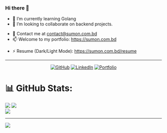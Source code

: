 ### Hi there 👋

<!-- - 🔭 I’m currently working on learning new tech stacks. (Golang) -->
- 🌱 I’m currently learning Golang
- 👯 I’m looking to collaborate on backend projects.
<!-- - 🤔 I’m looking for help with ... -->
- 💬 Contact me at contact@sumon.com.bd
- 📫 Welcome to my portfolio: https://sumon.com.bd
<!-- - 😄 Pronouns: ... -->
- ⚡ Resume (Dark/Light Mode): https://sumon.com.bd/resume
<!--
**sumonbiswas2010/sumonbiswas2010** is a ✨ _special_ ✨ repository because its `README.md` (this file) appears on your GitHub profile.

Here are some ideas to get you started:

- 🔭 I’m currently working on ...
- 🌱 I’m currently learning ...
- 👯 I’m looking to collaborate on ...
- 🤔 I’m looking for help with ...
- 💬 Ask me about ...
- 📫 How to reach me: ...
- 😄 Pronouns: ...
- ⚡ Fun fact: ...
-->

---
<!-- <p align="center">
	<a href="https://github.com/sumonbiswas2010"><img src="https://img.shields.io/badge/GitHub--_.svg?style=social&logo=GitHub" alt="GitHub"></a>
                            
         <a href="https://www.linkedin.com/in/sumonbiswas2010"><img src="https://img.shields.io/badge/LinkedIn--_.svg?style=social&logo=linkedin" alt="LinkedIn"></a>
  	<a href="https://sumon.com.bd"><img src="https://img.shields.io/badge/Portfolio--_.svg?style=social&logo=portfolio" alt="Twitter"></a>
            
</p> -->

<p align="center">
	<a href="https://github.com/sumonbiswas2010"><img src="https://img.shields.io/badge/GitHub--_.svg?style=social&logo=GitHub" alt="GitHub"></a>
        <a href="https://www.linkedin.com/in/sumonbiswas2010"><img src="https://img.shields.io/badge/LinkedIn--_.svg?style=social&logo=linkedin" alt="LinkedIn"></a>
	<a href="https://sumon.com.bd"><img src="https://img.shields.io/badge/Portfolio--_.svg?style=social&logo=portfolio" alt="Portfolio"></a>
                          
</p>

<!-- ![GitHub Activity Graph](https://activity-graph.herokuapp.com/graph?username=sumonbiswas2010)   -->
# 📊 GitHub Stats:
![](https://github-readme-stats.vercel.app/api?username=sumonbiswas2010&theme=react&hide_border=false&include_all_commits=true&count_private=true)
![](https://github-readme-streak-stats.herokuapp.com/?user=sumonbiswas2010&theme=react&hide_border=false)<br/>
![](https://github-readme-stats.vercel.app/api/top-langs/?username=sumonbiswas2010&theme=react&hide_border=false&include_all_commits=true&count_private=false&layout=compact) 


---
[![](https://visitcount.itsvg.in/api?id=sumonbiswas&label=Profile%20Views&color=1&icon=5&pretty=false)](https://visitcount.itsvg.in)

